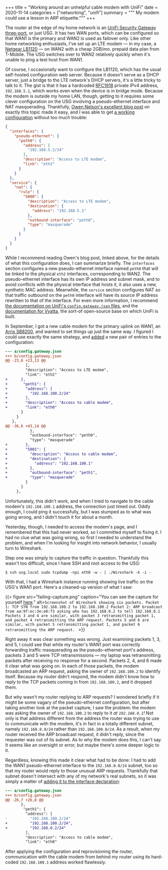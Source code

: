 +++
title = "Working around an unhelpful cable modem with UniFi"
date = 2020-11-14
categories = ["networking", "unifi"]
summary = """
My modem could use a lesson in ARP etiquette."""
+++

The router at the edge of my home network is an [UniFi Security Gateway
three-port](https://www.ui.com/unifi-routing/usg/), or just USG. It has two WAN
ports, which can be configured so that WAN1 is the primary and WAN2 is used as
failover only. Like other home networking enthusiasts, I've set up an LTE modem
— in my case, a [Netgear
LB1120](https://www.netgear.com/home/products/mobile-broadband/lte-modems/LB1120.aspx)
— on WAN2 with a cheap 2GB/mo. prepaid data plan from T-Mobile. The USG switches
over to WAN2 relatively quickly when it's unable to ping a test host from WAN1.

Of course, I occasionally want to configure the LB1120, which has the usual
self-hosted configuration web server. Because it doesn't serve as a DHCP server,
just a bridge to the LTE network's DHCP servers, it's a little tricky to talk to
it. The gist is that it has a hardcoded
[RFC1918](https://tools.ietf.org/html/rfc1918#section-3) private IPv4 address,
`192.168.5.1`, which works even when the device is in bridge mode. Because the
modem is outside my home LAN, though, getting to it requires some clever
configuration on the USG involving a pseudo-ethernet interface and NAT
masquerading. Thankfully, [Owen Nelson's excellent blog
post](https://owennelson.co.uk/accessing-a-modem-through-a-ubiquiti-usg/) on
exactly this topic made it easy, and I was able to get [a working
configuration](https://github.com/ravron/unifi/commit/c46ea48f4157b3bdd5693550fe5bd271f9f377c2#diff-65c9fe36cffa3ad97c0f1bc1c5754aa7eb8bd76bd757aa4097775b2986c1c6a6)
without too much trouble:

```json
{
  "interfaces": {
    "pseudo-ethernet": {
      "peth0": {
        "address": [
          "192.168.5.2/24"
        ],
        "description": "Access to LTE modem",
        "link": "eth2"
      }
    }
  },
  "service": {
    "nat": {
      "rule": {
        "5000": {
          "description": "Access to LTE modem",
          "destination": {
            "address": "192.168.5.1"
          },
          "outbound-interface": "peth0",
          "type": "masquerade"
        }
      }
    }
  }
}
```

While I recommend reading Owen's blog post, linked above, for the details of
what this configuration does, I can summarize briefly. The `interfaces` section
configures a new pseudo-ethernet interface named `peth0` that will be linked to
the physical `eth2` interfaces, corresponding to WAN2. The pseudo-ethernet
interface has its own IP address and subnet mask, and to avoid conflicts with
the physical interface that hosts it, it also uses a new, synthetic MAC address.
Meanwhile, the `service` section configures NAT so that traffic outbound on the
`peth0` interface will have its source IP address rewritten to that of the
interface. For even more information, I recommend [the documentation on UniFi's
`config.gateway.json`
files](https://help.ui.com/hc/en-us/articles/215458888-UniFi-USG-Advanced-Configuration-Using-config-gateway-json),
and the [documentation for
Vyatta](http://0.us.mirrors.vyos.net/vyatta/vc6.5/docs/Vyatta-Documentation_6.5R1_v01/),
the sort-of open-source base on which UniFi is built.

In September, I got a new cable modem for the primary uplink on WAN1, an [Arris
SB8200](https://www.surfboard.com/products/cable-modems/sb8200/), and wanted to
set things up just the same way. I figured I could use exactly the same
strategy, and
[added](https://github.com/ravron/unifi/commit/291d01357840d33b86326e85c0082cefb02ec2d4)
a new pair of entries to the configuration:

```diff
--- a/config.gateway.json
+++ b/config.gateway.json
@@ -23,6 +23,13 @@
         ],
         "description": "Access to LTE modem",
         "link": "eth2"
+      },
+       "peth1": {
+        "address": [
+          "192.168.100.2/24"
+        ],
+        "description": "Access to cable modem",
+        "link": "eth0"
       }
     }
   },
@@ -36,6 +43,14 @@
           },
           "outbound-interface": "peth0",
           "type": "masquerade"
+        },
+        "5001": {
+          "description": "Access to cable modem",
+          "destination": {
+            "address": "192.168.100.1"
+          },
+          "outbound-interface": "peth1",
+          "type": "masquerade"
         }
       }
     },
```

Unfortunately, this didn't work, and when I tried to navigate to the cable
modem's `192.168.100.1` address, the connection just timed out. Oddly enough, I
could ping it successfully, but I was stumped as to what was going wrong, and I
didn't touch it for about a month.

Yesterday, though, I needed to access the modem's page, and I remembered that
this had never worked, so I committed myself to fixing it. I had no clue what
was going wrong, so first I needed to understand the problem, and when I'm
looking for insight into network behavior, I usually turn to Wireshark.

Step one was simply to capture the traffic in question. Thankfully this wasn't
too difficult, since I have SSH and root access to the USG:

```text
$ ssh usg.local sudo tcpdump -npi eth0 -w - | ./Wireshark -k -i -
```

With that, I had a Wireshark instance running showing live traffic on the USG's
WAN1 port. Here's a cleaned-up version of what I saw:

{{< figure
src="failing-capture.png"
caption="You can see the capture for yourself [here](failing-capture.pcapng)."
alt=`Screenshot of Wireshark showing six packets.
Packet 1: TCP SYN from 192.168.100.2 to 192.168.100.2
Packet 2: ARP broadcast from aa:9f:ec:3e:e8:f3 asking who has 192.168.0.2 to tell 192.168.0.1
Packets 3 and 4 are similar, with packet 3 retransmitting packet 1, and packet 4 retransmitting the ARP request.
Packets 5 and 6 are similar, with packet 5 retransmitting packet 1, and packet 6 retransmitting the ARP request.
` >}}

Right away it was clear something was wrong. Just examining packets 1, 3, and 5,
I could see that while my router's WAN1 port was correctly forwarding traffic
masquerading as the pseudo-ethernet port's address, packets 3 and 5 were TCP
retransmissions — my laptop was retransmitting packets after receiving no
response for a second. Packets 2, 4, and 6 made it clear what was going on. In
each of those packets, the modem broadcasted an ARP request, asking the owner of
`192.168.100.2` to identify itself. Because my router didn't respond, the modem
didn't know how to reply to the TCP packets coming in from `192.168.100.2`, and
it dropped them.

But why wasn't my router replying to ARP requests? I wondered briefly if it
might be some vagary of the pseudo-ethernet configuration, but after taking
another look at the packet capture, I saw the problem: the modem was asking the
owner of `192.168.100.2` to reply to it _at `192.168.0.1`!_ Not only is that
address different from the address the router was trying to use to communicate
with the modem, it's in fact in a totally different subnet, namely
`192.168.0.0/24` rather than `192.168.100.0/24`. As a result, when my router
received the ARP broadcast request, it didn't reply, since the requester was out
of its subnet. As to why the modem does this, I can't say. It seems like an
oversight or error, but maybe there's some deeper logic to it.

Regardless, knowing this made it clear what had to be done: I had to add the
WAN1 pseudo-ethernet interface to the `192.168.0.0/24` subnet, too so that my
router would reply to those unusual ARP requests. Thankfully that subnet doesn't
intersect with any of my network's real subnets, so it was simply a matter of
[adding it to the interface
declaration](https://github.com/ravron/unifi/commit/4b5b30002bd6cd456239ca14b60cf2dea1b31a34):

```diff
--- a/config.gateway.json
+++ b/config.gateway.json
@@ -26,7 +26,8 @@
       },
        "peth1": {
         "address": [
-          "192.168.100.2/24"
+          "192.168.100.2/24",
+          "192.168.0.2/24"
         ],
         "description": "Access to cable modem",
         "link": "eth0"
```

After applying the configuration and reprovisioning the router, communication
with the cable modem from behind my router using its hard-coded `192.168.100.1`
address worked flawlessly.
